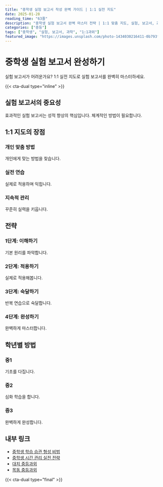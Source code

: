 ```yaml
---
title: "중학생 실험 보고서 작성 완벽 가이드 | 1:1 실전 지도"
date: 2025-01-28
reading_time: "63줄"
description: "중학생 실험 보고서 완벽 마스터 전략 | 1:1 맞춤 지도, 실험, 보고서, 과학 [2025년]"
categories: ["중등"]
tags: ["중학생", "실험, 보고서, 과학", "1:1과외"]
featured_image: "https://images.unsplash.com/photo-1434030216411-0b793f4b4173?w=1200&h=630&fit=crop"
---
```


# 중학생 실험 보고서 완성하기

실험 보고서가 어려운가요? 1:1 실전 지도로 실험 보고서를 완벽히 마스터하세요.

{{< cta-dual type="inline" >}}

## 실험 보고서의 중요성

효과적인 실험 보고서는 성적 향상의 핵심입니다. 체계적인 방법이 필요합니다.

## 1:1 지도의 장점

### 개인 맞춤 방법
개인에게 맞는 방법을 찾습니다.

### 실전 연습
실제로 적용하며 익힙니다.

### 지속적 관리
꾸준히 실력을 키웁니다.

## 전략

### 1단계: 이해하기
기본 원리를 파악합니다.

### 2단계: 적용하기
실제로 적용해봅니다.

### 3단계: 숙달하기
반복 연습으로 숙달합니다.

### 4단계: 완성하기
완벽하게 마스터합니다.

## 학년별 방법

### 중1
기초를 다집니다.

### 중2
심화 학습을 합니다.

### 중3
완벽하게 완성합니다.

## 내부 링크
- [중학생 학습 습관 형성 비법](../../middle/middle-study-habits/)
- [중학생 시간 관리 실전 전략](../../middle/middle-time-management/)
- [대치 중등과외](../../local/daechi-middle/)
- [목동 중등과외](../../local/mokdong-middle/)

{{< cta-dual type="final" >}}
